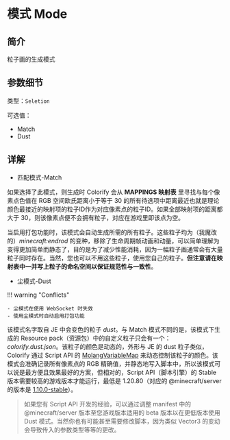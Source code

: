 # 模式 Mode

## 简介
粒子画的生成模式

## 参数细节
类型：`Seletion`

可选值：

- Match
- Dust

## 详解
- 匹配模式-Match

如果选择了此模式，则生成时 Colorify 会从 **MAPPINGS 映射表** 里寻找与每个像素点色值在 RGB 空间欧氏距离小于等于 30 的所有待选项中距离最近也就是理论颜色最接近的映射项的粒子ID作为对应像素点的粒子ID。如果全部映射项的距离都大于 30，则该像素点便不会拥有粒子，对应在游戏里即该点为空。

当启用打包功能时，该模式会自动生成所需的所有粒子。这些粒子均为（我魔改的）*minecraft:endrod* 的变种，移除了生命周期帧动画和动量，可以简单理解为变得更加简单而静态了，目的是为了减少性能消耗，因为一幅粒子画通常会有大量粒子同时存在。当然，您也可以不用这些粒子，使用您自己的粒子。**但注意请在映射表中一并写上粒子的命名空间以保证规范性与一致性**。

- 尘模式-Dust

!!! warning "Conflicts"

    - 尘模式在使用 WebSocket 时失效
    - 使用尘模式时自动启用打包功能

该模式名字取自 JE 中会变色的粒子 *dust*。与 Match 模式不同的是，该模式下生成的 Resource pack（资源包）中的自定义粒子只会有一个：*colorify.dust.json*。该粒子的颜色是动态的，外形与 JE 的 dust 粒子类似，Colorify 通过 Script API 的 [MolangVariableMap](https://learn.microsoft.com/en-us/minecraft/creator/scriptapi/minecraft/server/molangvariablemap?view=minecraft-bedrock-stable) 来动态控制该粒子的颜色。该模式会准确记录所有像素点的 RGB 精确值，并静态地写入脚本中，所以该模式可以说是最方便且效果最好的方案，但相对的，Script API（脚本引擎）的 Stable 版本需要较高的游戏版本才能运行，最低是 1.20.80（对应的 @minecraft/server 的版本是 [1.10.0-stable](https://www.npmjs.com/package/@minecraft/server/v/1.10.0)）。

>如果您有 Script API 开发的经验，可以通过调整 manifest 中的 @minecraft/server 版本至您游戏版本适用的 beta 版本以在更低版本使用 Dust 模式。当然你也有可能甚至需要修改脚本，因为类似 Vector3 的变动会导致传入的参数类型等等的更改。